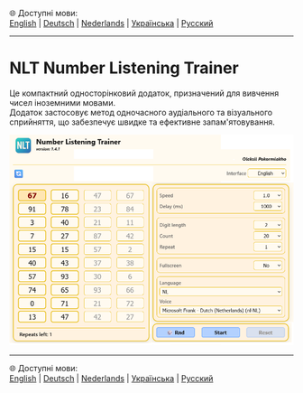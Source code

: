 🌐 Доступні мови:  
[English](README.en.md)  |  [Deutsch](README.de.md)  |  [Nederlands](README.nl.md)  |  [Українська](README.uk.md)  |  [Русский](README.ru.md)

---

# NLT Number Listening Trainer
Це компактний односторінковий додаток, призначений для вивчення чисел іноземними мовами.  
Додаток застосовує метод одночасного аудіального та візуального сприйняття, що забезпечує швидке та ефективне запам'ятовування.

 
![Appearance of the application](screenshots/app.png)

---

🌐 Доступні мови:  
[English](README.en.md)  |  [Deutsch](README.de.md)  |  [Nederlands](README.nl.md)  |  [Українська](README.uk.md)  |  [Русский](README.ru.md)
